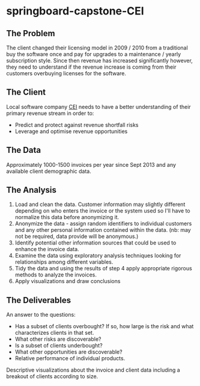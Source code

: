 # springboard-capstone-CEI

## The Problem

The client changed their licensing model in 2009 / 2010 from a traditional buy the software once and pay for upgrades to a maintenance / yearly subscription style. Since then revenue has increased significantly however, they need to understand if the revenue increase is coming from their customers overbuying licenses for the software.

## The Client

Local software company [CEI](http://www.thinkcei.com) needs to have a better understanding of their primary revenue stream in order to:
* Predict and protect against revenue shortfall risks
* Leverage and optimise revenue opportunities

## The Data

Approximately 1000-1500 invoices per year since Sept 2013 and any available client demographic data.

## The Analysis

1.  Load and clean the data. Customer information may slightly different depending on who enters the invoice or the system used so I'll have to normalize this data before anonymizing it.
2.  Anonymize the data - assign random identifiers to individual customers and any other personal information contained within the data. (nb: may not be required, data provide will be anonymous.)
3.  Identify potential other information sources that could be used to enhance the invoice data.
4.  Examine the data using exploratory analysis techniques looking for relationships among different variables.
5.  Tidy the data and using the results of step 4 apply appropriate rigorous methods to analyze the invoices.
6.  Apply visualizations and draw conclusions

## The Deliverables

An answer to the questions:
* Has a subset of clients overbought? If so, how large is the risk and what characterizes clients in that set.
* What other risks are discoverable?
* Is a subset of clients underbought?
* What other opportunities are discoverable?
* Relative performance of individual products.

Descriptive visualizations about the invoice and client data including a breakout of clients according to size.

